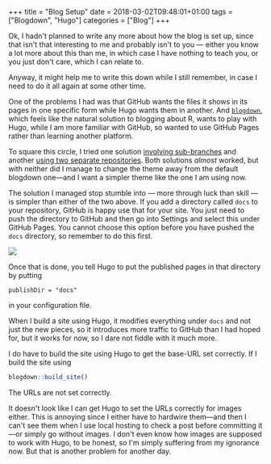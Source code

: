 +++
title = "Blog Setup"
date = 2018-03-02T09:48:01+01:00
tags = ["Blogdown", "Hugo"]
categories = ["Blog"]
+++

Ok, I hadn't planned to write any more about how the blog is set up, since that isn't that interesting to me and probably isn't to you — either you know a lot more about this than me, in which case I have nothing to teach you, or you just don't care, which I can relate to.

Anyway, it might help me to write this down while I still remember, in case I need to do it all again at some other time.

One of the problems I had was that GitHub wants the files it shows in its pages in one specific form while Hugo wants them in another. And [`blogdown`](https://github.com/rstudio/blogdown), which feels like the natural solution to blogging about R, wants to play with Hugo, while I am more familiar with GitHub, so wanted to use GitHub Pages rather than learning another platform.

To square this circle, I tried one solution [involving sub-branches](https://amber.rbind.io/blog/2016/12/19/creatingsite/) and another [using two separate repositories](https://tclavelle.github.io/blog/blogdown_github/). Both solutions *almost* worked, but with neither did I manage to change the theme away from the default blogdown one—and I want a simpler theme like the one I am using now.

The solution I managed stop stumble into — more through luck than skill — is simpler than either of the two above. If you add a directory called `docs` to your repository, GitHub is happy use that for your site. You just need to push the directory to GitHub and then go into Settings and select this under GitHub Pages. You cannot choose this option before you have pushed the `docs` directory, so remember to do this first.

![](https://mailund.github.io/r-programmer-blog/post/2018-03-02-blog-setup/2018-03-02-github-pages-setup.png)

Once that is done, you tell Hugo to put the published pages in that directory by putting

```
publishDir = "docs"
```

in your configuration file.

When I build a site using Hugo, it modifies everything under `docs` and not just the new pieces, so it introduces more traffic to GitHub than I had hoped for, but it works for now, so I dare not fiddle with it much more.

I do have to build the site using Hugo to get the base-URL set correctly. If I build the site using 

```r
blogdown::build_site()
```

The URLs are not set correctly.

It doesn't look like I can get Hugo to set the URLs correctly for images either. This is annoying since I either have to hardwire them—and then I can't see them when I use local hosting to check a post before committing it—or simply go without images. I don't even know how images are supposed to work with Hugo, to be honest, so I'm simply suffering from my ignorance now. But that is another problem for another day.
